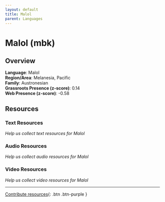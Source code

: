 ```yaml
---
layout: default
title: Malol
parent: Languages
---
```


# Malol (mbk)

## Overview

**Language**: Malol  
**Region/Area**: Melanesia, Pacific  
**Family**: Austronesian  
**Grassroots Presence (z-score)**: 0.14  
**Web Presence (z-score)**: -0.58  

## Resources

### Text Resources
*Help us collect text resources for Malol*

### Audio Resources
*Help us collect audio resources for Malol*

### Video Resources
*Help us collect video resources for Malol*

---

[Contribute resources](https://forms.office.com/e/1SfLJx3u1r){: .btn .btn-purple }

